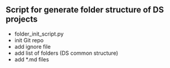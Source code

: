 
## Script for generate folder structure of DS projects
* folder_init_script.py
* init Git repo
* add ignore file
* add list of folders (DS common structure)
* add *.md files
